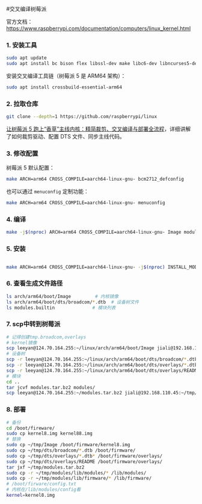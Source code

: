 #交叉编译树莓派

官方文档：
https://www.raspberrypi.com/documentation/computers/linux_kernel.html

### 1. 安装工具
```bash
sudo apt update
sudo apt install bc bison flex libssl-dev make libc6-dev libncurses5-dev
```

安装交叉编译工具链（树莓派 5 是 ARM64 架构）：
```bash
sudo apt install crossbuild-essential-arm64
```

### 2. 拉取仓库
```bash
git clone --depth=1 https://github.com/raspberrypi/linux
```

 [让树莓派 5 跑上“香草”主线内核：精简裁剪、交叉编译与部署全流程](https://blog.bktus.com/archives/2760/)，详细讲解了如何裁剪驱动、配置 DTS 文件、同步主线代码。

### 3. 修改配置
树莓派 5 默认配置：
```bash
make ARCH=arm64 CROSS_COMPILE=aarch64-linux-gnu- bcm2712_defconfig
```
也可以通过 `menuconfig` 定制功能：
```bash
make ARCH=arm64 CROSS_COMPILE=aarch64-linux-gnu- menuconfig
```

### 4. 编译
```bash
make -j$(nproc) ARCH=arm64 CROSS_COMPILE=aarch64-linux-gnu- Image modules dtbs
```

### 5. 安装
```bash

make ARCH=arm64 CROSS_COMPILE=aarch64-linux-gnu- -j$(nproc) INSTALL_MOD_PATH=../modules modules_install

```

### 6. 查看生成文件路径
```bash
ls arch/arm64/boot/Image         # 内核镜像
ls arch/arm64/boot/dts/broadcom/*.dtb  # 设备树文件
ls modules.builtin              # 模块列表
```

### 7. scp中转到树莓派
```bash
# 记得创建tmp.broadcom,overlays
# kernel镜像
scp leeyan@124.70.164.255:~/linux/arch/arm64/boot/Image jiali@192.168.110.45:~/tmp/
# 设备树
scp -r leeyan@124.70.164.255:~/linux/arch/arm64/boot/dts/broadcom/*.dtb jiali@192.168.110.45:~/tmp/dts/broadcom/
scp -r leeyan@124.70.164.255:~/linux/arch/arm64/boot/dts/overlays/*.dtb* jiali@192.168.110.45:~/tmp/dts/overlays/
scp -r leeyan@124.70.164.255:~/linux/arch/arm64/boot/dts/overlays/README jiali@192.168.110.45:~/tmp/dts/overlays/
# 模块
cd ..
tar jcvf modules.tar.bz2 modules/
scp leeyan@124.70.164.255:~/modules.tar.bz2 jiali@192.168.110.45:~/tmp/
```

### 8. 部署
```bash
# 备份
cd /boot/fireware/
sudo cp kernel8.img kernel88.img
# 替换
sudo cp ~/tmp/Image /boot/firmware/kernel8.img
sudo cp ~/tmp/dts/broadcom/*.dtb /boot/firmware/
sudo cp ~/tmp/dts/overlays/*.dtb* /boot/firmware/overlays/
sudo cp ~/tmp/dts/overlays/README /boot/firmware/overlays/
tar jxf ~/tmp/modules.tar.bz2
sudo cp -r ~/tmp/modules/lib/modules/* /lib/modules/
sudo cp -r ~/tmp/modules/lib/firmware/* /lib/firmware/
# /boot/firware/config.txt
# 内核在/lib/modules/config看
kernel=kernel8.img
```

